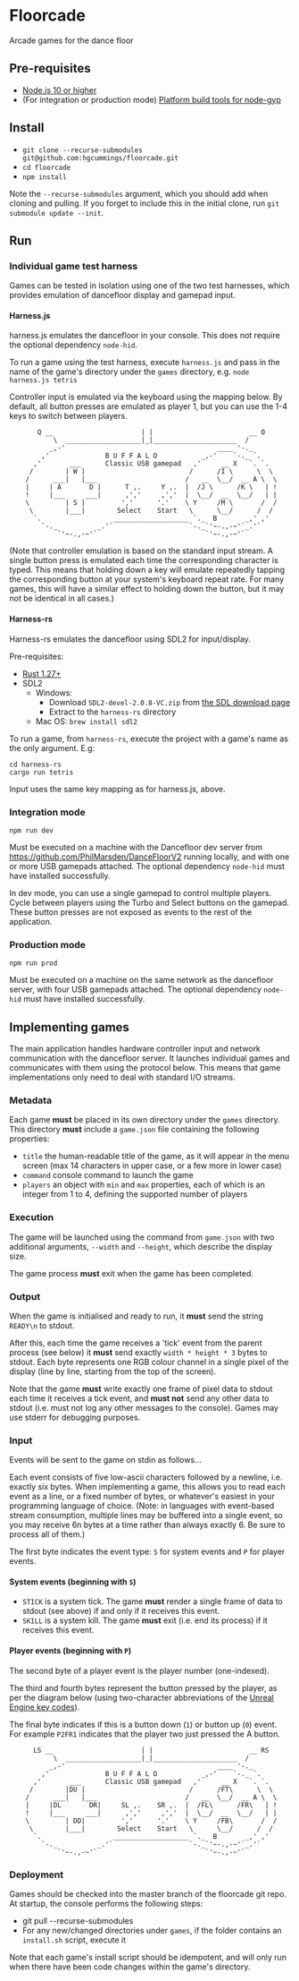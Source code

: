 # Floorcade

Arcade games for the dance floor

## Pre-requisites

* [Node.js 10 or higher](https://nodejs.org/)
* (For integration or production mode) [Platform build tools for node-gyp](https://github.com/nodejs/node-gyp#installation)

## Install

* `git clone --recurse-submodules git@github.com:hgcummings/floorcade.git`
* `cd floorcade`
* `npm install`

Note the `--recurse-submodules` argument, which you should add when cloning and pulling. If you forget to include this in the initial clone, run `git submodule update --init`.

## Run

### Individual game test harness

Games can be tested in isolation using one of the two test harnesses, which provides emulation of dancefloor display and gamepad input.

#### Harness.js

harness.js emulates the dancefloor in your console. This does not require the optional dependency `node-hid`.

To run a game using the test harness, execute `harness.js` and pass in the name of the game's directory under the `games` directory, e.g. `node harness.js tetris`

Controller input is emulated via the keyboard using the mapping below. By default, all button presses are emulated as player 1, but you can use the 1-4 keys to switch between players.

```
       Q __                      | |                        __ O
           \  ___________________|_|_____________________  /
          _,-'                                      ____ '-._
        ,'              B U F F A L O           _,-'    `-._ `.
      ,'       ___      Classic USB gamepad   ,'     __ X   `. `.
     /        | W |                          /      /I \      \  \
    /      ___|   |___                      /   __  \__/  __ A \  \
    |     | A       D |      T ,.     Y ,.  |  /J \      /K \   | !
    !     |___     ___|      ,','     ,','  |  \__/  __  \__/   | |
    \         | S |         ','      '.'    \ Y     /M \       /  /
     \        |___|        Select    Start   \      \__/      /  /
      `.                  ___________________ `._  B       _,' ,'
        `-._          _.'`                   `-._`'~-.,-~'`_.'`
            `'~-.,-~'`                           `'~-.,-~'`
```

(Note that controller emulation is based on the standard input stream. A single button press is emulated each time the corresponding character is typed. This means that holding down a key will emulate repeatedly tapping the corresponding button at your system's keyboard repeat rate. For many games, this will have a similar effect to holding down the button, but it may not be identical in all cases.)

#### Harness-rs

Harness-rs emulates the dancefloor using SDL2 for input/display.

Pre-requisites:
* [Rust 1.27+](https://www.rust-lang.org/en-US/)
* SDL2
  * Windows:
    * Download `SDL2-devel-2.0.8-VC.zip` from [the SDL download page](https://www.libsdl.org/download-2.0.php)
    * Extract to the `harness-rs` directory
  * Mac OS: `brew install sdl2`

To run a game, from `harness-rs`, execute the project with a game's name as the only argument. E.g:
```
cd harness-rs
cargo run tetris
```

Input uses the same key mapping as for harness.js, above.

### Integration mode

```
npm run dev
```

Must be executed on a machine with the Dancefloor dev server from https://github.com/PhilMarsden/DanceFloorV2 running locally, and with one or more USB gamepads attached. The optional dependency `node-hid` must have installed successfully.

In dev mode, you can use a single gamepad to control multiple players. Cycle between players using the Turbo and Select buttons on the gamepad. These button presses are not exposed as events to the rest of the application.

### Production mode

```
npm run prod
```

Must be executed on a machine on the same network as the dancefloor server, with four USB gamepads attached. The optional dependency `node-hid` must have installed successfully.

## Implementing games

The main application handles hardware controller input and network communication with the dancefloor server. It launches individual games and communicates with them using the protocol below. This means that game implementations only need to deal with standard I/O streams.

### Metadata

Each game **must** be placed in its own directory under the `games` directory. This directory **must** include a `game.json` file containing the following properties:

* `title` the human-readable title of the game, as it will appear in the menu screen (max 14 characters in upper case, or a few more in lower case)
* `command` console command to launch the game
* `players` an object with `min` and `max` properties, each of which is an integer from 1 to 4, defining the supported number of players

### Execution

The game will be launched using the command from `game.json` with two additional arguments, `--width` and `--height`, which describe the display size.

The game process **must** exit when the game has been completed.

### Output

When the game is initialised and ready to run, it **must** send the string `READY\n` to stdout.

After this, each time the game receives a 'tick' event from the parent process (see below) it **must** send exactly `width * height * 3` bytes to stdout. Each byte represents one RGB colour channel in a single pixel of the display (line by line, starting from the top of the screen).

Note that the game **must** write exactly one frame of pixel data to stdout each time it receives a tick event, and **must not** send any other data to stdout (i.e. must not log any other messages to the console). Games may use stderr for debugging purposes.

### Input

Events will be sent to the game on stdin as follows...

Each event consists of five low-ascii characters followed by a newline, i.e. exactly six bytes. When implementing a game, this allows you to read each event as a line, or a fixed number of bytes, or whatever's easiest in your programming language of choice. (Note: in languages with event-based stream consumption, multiple lines may be buffered into a single event, so you may receive 6n bytes at a time rather than always exactly 6. Be sure to process all of them.)

The first byte indicates the event type: `S` for system events and `P` for player events.

#### System events (beginning with `S`)

* `STICK` is a system tick. The game **must** render a single frame of data to stdout (see above) if and only if it receives this event.
* `SKILL` is a system kill. The game **must** exit (i.e. end its process) if it receives this event.

#### Player events (beginning with `P`)

The second byte of a player event is the player number (one-indexed).

The third and fourth bytes represent the button pressed by the player, as per the diagram below (using two-character abbreviations of the [Unreal Engine key codes](https://wiki.unrealengine.com/List_of_Key/Gamepad_Input_Names#Gamepads)).

The final byte indicates if this is a button down (`1`) or button up (`0`) event. For example `P2FR1` indicates that the player two just pressed the A button.

```
      LS __                      | |                        __ RS
           \  ___________________|_|_____________________  /
          _,-'                                      ____ '-._
        ,'              B U F F A L O           _,-'    `-._ `.
      ,'       ___      Classic USB gamepad   ,'     __ X   `. `.
     /        |DU |                          /      /FT\      \  \
    /      ___|   |___                      /   __  \__/  __ A \  \
    |     |DL       DR|     SL ,.    SR ,.  |  /FL\      /FR\   | !
    !     |___     ___|      ,','     ,','  |  \__/  __  \__/   | |
    \         | DD|         ','      '.'    \ Y     /FB\       /  /
     \        |___|        Select    Start   \      \__/      /  /
      `.                  ___________________ `._  B       _,' ,'
        `-._          _.'`                   `-._`'~-.,-~'`_.'`
            `'~-.,-~'`                           `'~-.,-~'`
```

### Deployment

Games should be checked into the master branch of the floorcade git repo. At startup, the console performs the following steps:

* git pull --recurse-submodules
* For any new/changed directories under `games`, if the folder contains an `install.sh` script, execute it

Note that each game's install script should be idempotent, and will only run when there have been code changes within the game's directory.
